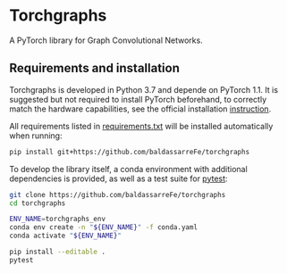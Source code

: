 # Torchgraphs

A PyTorch library for Graph Convolutional Networks.

## Requirements and installation

Torchgraphs is developed in Python 3.7 and depende on PyTorch 1.1.
It is suggested but not required to install PyTorch beforehand, to correctly match the hardware capabilities, 
see the official installation [instruction](https://pytorch.org/).

All requirements listed in [requirements.txt](./requirements.txt) will be installed automatically when running:
```bash
pip install git+https://github.com/baldassarreFe/torchgraphs
```

To develop the library itself, a conda environment with additional dependencies is provided, 
as well as a test suite for [pytest](https://pytest.org): 
```bash
git clone https://github.com/baldassarreFe/torchgraphs
cd torchgraphs

ENV_NAME=torchgraphs_env
conda env create -n "${ENV_NAME}" -f conda.yaml 
conda activate "${ENV_NAME}"

pip install --editable .
pytest
```